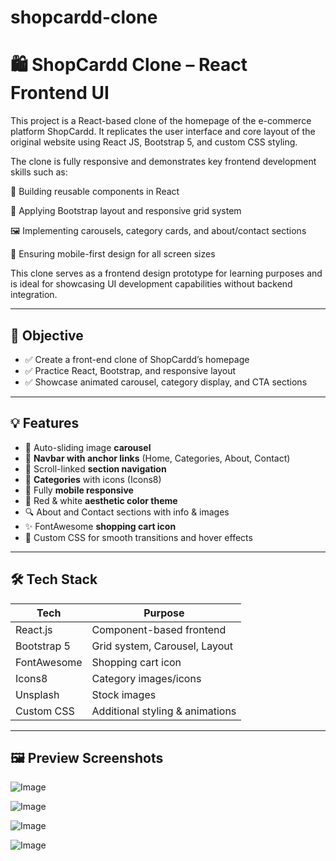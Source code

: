 # shopcardd-clone

# 🛍️ ShopCardd Clone – React Frontend UI
This project is a React-based clone of the homepage of the e-commerce platform ShopCardd.
It replicates the user interface and core layout of the original website using React JS, Bootstrap 5, and custom CSS styling.

The clone is fully responsive and demonstrates key frontend development skills such as:

🧩 Building reusable components in React

🎨 Applying Bootstrap layout and responsive grid system

🖼️ Implementing carousels, category cards, and about/contact sections

📱 Ensuring mobile-first design for all screen sizes

This clone serves as a frontend design prototype for learning purposes and is ideal for showcasing UI development capabilities without backend integration.

---

## 📌 Objective

- ✅ Create a front-end clone of ShopCardd’s homepage
- ✅ Practice React, Bootstrap, and responsive layout
- ✅ Showcase animated carousel, category display, and CTA sections

---

## 💡 Features

- 🔁 Auto-sliding image **carousel**
- 🎯 **Navbar with anchor links** (Home, Categories, About, Contact)
- 🧭 Scroll-linked **section navigation**
- 🛒 **Categories** with icons (Icons8)
- 📱 Fully **mobile responsive**
- 🎨 Red & white **aesthetic color theme**
- 🔍 About and Contact sections with info & images
- ✨ FontAwesome **shopping cart icon**
- 🔧 Custom CSS for smooth transitions and hover effects

---

## 🛠️ Tech Stack

| Tech              | Purpose                         |
|-------------------|----------------------------------|
| React.js          | Component-based frontend         |
| Bootstrap 5       | Grid system, Carousel, Layout    |
| FontAwesome       | Shopping cart icon               |
| Icons8            | Category images/icons            |
| Unsplash          | Stock images                     |
| Custom CSS        | Additional styling & animations  |

---
## 🖼 Preview Screenshots
![Image](https://github.com/user-attachments/assets/069d23a4-1ba4-482f-b962-c22626902be3)

![Image](https://github.com/user-attachments/assets/7d755d21-c928-4a28-bf12-ae57c723cdcc)

![Image](https://github.com/user-attachments/assets/9b8698fa-aaa8-4306-accb-91dc0d79c863)

![Image](https://github.com/user-attachments/assets/7ca52deb-00e6-4c7e-ad0b-502c9c3f47c4)

